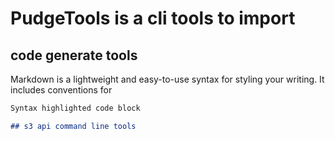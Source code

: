 # PudgeTools is a cli tools to import 

## code generate tools

Markdown is a lightweight and easy-to-use syntax for styling your writing. It includes conventions for

```markdown
Syntax highlighted code block

## s3 api command line tools


